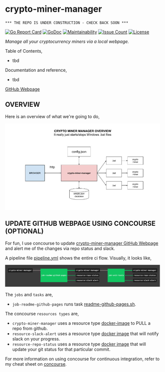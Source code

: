 # crypto-miner-manager

```text
*** THE REPO IS UNDER CONSTRUCTION - CHECK BACK SOON ***
```

[![Go Report Card](https://goreportcard.com/badge/github.com/JeffDeCola/crypto-miner-manager)](https://goreportcard.com/report/github.com/JeffDeCola/crypto-miner-manager)
[![GoDoc](https://godoc.org/github.com/JeffDeCola/crypto-miner-manager?status.svg)](https://godoc.org/github.com/JeffDeCola/crypto-miner-manager)
[![Maintainability](https://api.codeclimate.com/v1/badges/e4c4da438116f22cb411/maintainability)](https://codeclimate.com/github/JeffDeCola/crypto-miner-manager/maintainability)
[![Issue Count](https://codeclimate.com/github/JeffDeCola/crypto-miner-manager/badges/issue_count.svg)](https://codeclimate.com/github/JeffDeCola/crypto-miner-manager/issues)
[![License](http://img.shields.io/:license-mit-blue.svg)](http://jeffdecola.mit-license.org)

_Manage all your cryptocurrency miners via a local webpage._

Table of Contents,

* tbd

Documentation and reference,

* tbd

[GitHub Webpage](https://jeffdecola.github.io/crypto-miner-manager/)

## OVERVIEW

Here is an overview of what we're going to do,

![IMAGE - crypto-miner-manager-overview - IMAGE](docs/pics/crypto-miner-manager-overview.jpg)

## UPDATE GITHUB WEBPAGE USING CONCOURSE (OPTIONAL)

For fun, I use concourse to update
[crypto-miner-manager GitHub Webpage](https://jeffdecola.github.io/crypto-miner-manager/)
and alert me of the changes via repo status and slack.

A pipeline file [pipeline.yml](https://github.com/JeffDeCola/crypto-miner-manager/tree/master/ci/pipeline.yml)
shows the entire ci flow. Visually, it looks like,

![IMAGE - crypto-miner-manager concourse ci pipeline - IMAGE](docs/pics/crypto-miner-manager-pipeline.jpg)

The `jobs` and `tasks` are,

* `job-readme-github-pages` runs task
  [readme-github-pages.sh](https://github.com/JeffDeCola/crypto-miner-manager/tree/master/ci/scripts/readme-github-pages.sh).

The concourse `resources types` are,

* `crypto-miner-manager` uses a resource type
  [docker-image](https://hub.docker.com/r/concourse/git-resource/)
  to PULL a repo from github.
* `resource-slack-alert` uses a resource type
  [docker image](https://hub.docker.com/r/cfcommunity/slack-notification-resource)
  that will notify slack on your progress.
* `resource-repo-status` uses a resource type
  [docker image](https://hub.docker.com/r/dpb587/github-status-resource)
  that will update your git status for that particular commit.

For more information on using concourse for continuous integration,
refer to my cheat sheet on [concourse](https://github.com/JeffDeCola/my-cheat-sheets/tree/master/software/operations-tools/continuous-integration-continuous-deployment/concourse-cheat-sheet).
